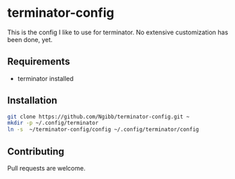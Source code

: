 # terminator-config
This is the config I like to use for terminator. No extensive customization has been done, yet.

## Requirements
- terminator installed

## Installation
``` bash
git clone https://github.com/Ngibb/terminator-config.git ~
mkdir -p ~/.config/terminator
ln -s  ~/terminator-config/config ~/.config/terminator/config
```

## Contributing

Pull requests are welcome.

